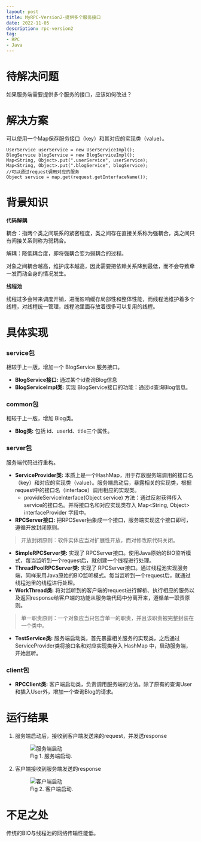 ```yaml
---
layout: post
title: MyRPC-Version2-提供多个服务接口
date: 2022-11-05
description: rpc-version2
tag:
- RPC
- Java
---
```


# 待解决问题

如果服务端需要提供多个服务的接口，应该如何改进？

# 解决方案

可以使用一个Map保存服务接口（key）和其对应的实现类（value）。

    UserService userService = new UserServiceImpl();
    BlogService blogService = new BlogServiceImpl();
    Map<String, Object>.put(".userService", userService);
    Map<String, Object>.put(".blogService", blogService);
    //可以通过request调用对应的服务
    Object service = map.get(request.getInterfaceName());
    

# 背景知识

**代码解耦**

耦合：指两个类之间联系的紧密程度，类之间存在直接关系称为强耦合，类之间只有间接关系则称为弱耦合。

解耦：降低耦合度，即将强耦合变为弱耦合的过程。

对象之间耦合越高，维护成本越高，因此需要把依赖关系降到最低，而不会导致牵一发而动全身的情况发生。

**线程池**

线程过多会带来调度开销，进而影响缓存局部性和整体性能，而线程池维护着多个线程，对线程统一管理，线程池里面存放着很多可以复用的线程。

# 具体实现

### service包

相较于上一版，增加一个 BlogService 服务接口。

* **BlogService接口:** 通过某个id查询Blog信息
* **BlogServiceImpl类:** 实现 BlogService接口的功能：通过id查询Blog信息。

### common包

相较于上一版，增加 Blog类。

* **Blog类:** 包括 id、userId、title三个属性。

### server包

服务端代码进行重构。

* **ServiceProvider类:** 本质上是一个HashMap，用于存放服务端调用的接口名（key）和对应的实现类（value）。服务端启动后，暴露相关的实现类，根据request中的接口名（interface）调用相应的实现类。
    * provideServiceInterface(Object service) 方法：通过反射获得传入service的接口名。并将接口名和对应实现类存入 Map<String, Object\> interfaceProvider 字段中。
* **RPCServer接口:** 把RPCSever抽象成一个接口，服务端实现这个接口即可，遵循开放封闭原则。
> 开放封闭原则：软件实体应当对扩展性开放，而对修改原代码关闭。
* **SimpleRPCServer类:** 实现了 RPCServer接口。使用Java原始的BIO监听模式，每当监听到一个request后，就创建一个线程进行处理。
* **ThreadPoolRPCServer类:** 实现了 RPCServer接口。通过线程池实现服务端，同样采用Java原始的BIO监听模式。每当监听到一个request后，就通过线程池里的线程进行处理。
* **WorkThread类:** 将对监听到的客户端的request进行解析、执行相应的服务以及返回response给客户端的功能从服务端代码中分离开来，遵循单一职责原则。
> 单一职责原则：一个对象应当只包含单一的职责，并且该职责被完整封装在一个类中。
* **TestService类:** 服务端启动类，首先暴露相关服务的实现类，之后通过 ServiceProvider类将接口名和对应实现类存入 HashMap 中，启动服务端，开始监听。

### client包
* **RPCClient类:** 客户端启动类，负责调用服务端的方法。除了原有的查询User和插入User外，增加一个查询Blog的请求。

# 运行结果

1. 服务端启动后，接收到客户端发送来的request，并发送response
    <figure>
        <img src="https://s1.ax1x.com/2023/06/26/pCUBPbt.png" alt="服务端启动" >
        <figcaption>Fig 1. 服务端启动.</figcaption>
    </figure>

2. 客户端接收到服务端发送的response
    <figure>    
        <img src="https://s1.ax1x.com/2023/06/26/pCUBVPS.png" alt="客户端启动" >
        <figcaption>Fig 2. 客户端启动.</figcaption>
    </figure>

# 不足之处

传统的BIO与线程池的网络传输性能低。